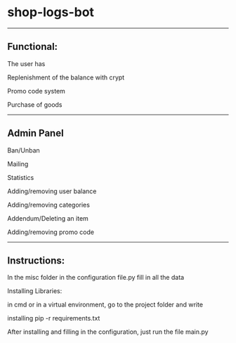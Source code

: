 # shop-logs-bot
-----------------------------------------
Functional:
-----------------------------------------
The user has

Replenishment of the balance with crypt

Promo code system

Purchase of goods

-----------------------------------------
Admin Panel
-----------------------------------------
Ban/Unban

Mailing

Statistics

Adding/removing user balance

Adding/removing categories

Addendum/Deleting an item

Adding/removing promo code

-----------------------------------------
Instructions:
-----------------------------------------
In the misc folder in the configuration file.py fill in all the data

Installing Libraries:

in cmd or in a virtual environment, go to the project folder and write

installing pip -r requirements.txt

After installing and filling in the configuration, just run the file main.py
